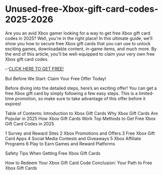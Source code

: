 # Unused-free-Xbox-gift-card-codes-2025-2026

Are you an avid Xbox gamer looking for a way to get free Xbox gift card codes in 2025? Well, you're in the right place! In this ultimate guide, we’ll show you how to secure free Xbox gift cards that you can use to unlock exciting games, downloadable content, in-game items, and much more. By the end of this article, you'll be well-equipped to claim your very own free Xbox gift card codes.

✅[CLICK HERE TO GET FREE!](https://all.megaofferus.xyz/xbox/)


But Before We Start: Claim Your Free Offer Today!

Before diving into the detailed steps, here’s an exciting offer! You can get a free Xbox gift card by simply following a few easy steps. This is a limited-time promotion, so make sure to take advantage of this offer before it expires!

Table of Contents:
Introduction to Xbox Gift Cards
Why Xbox Gift Cards Are Popular in 2025
How Xbox Gift Cards Work
Top Methods to Get Free Xbox Gift Card Codes in 2025

1 Survey and Reward Sites
2 Xbox Promotions and Offers
3 Free Xbox Gift Card Apps
4 Social Media Contests and Giveaways
5 Xbox Affiliate Programs
6 Play to Earn Games and Reward Platforms

Safety Tips When Getting Free Xbox Gift Cards

How to Redeem Your Xbox Gift Card Code
Conclusion: Your Path to Free Xbox Gift Cards
